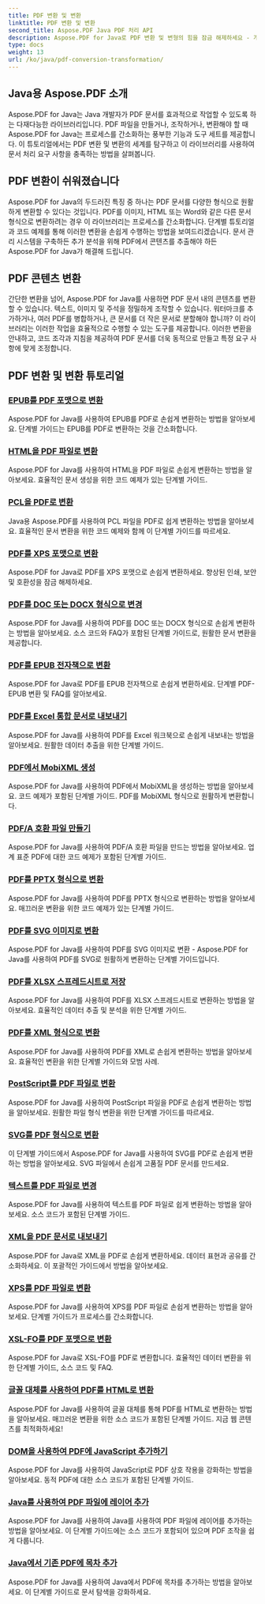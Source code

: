 ```yaml
---
title: PDF 변환 및 변환
linktitle: PDF 변환 및 변환
second_title: Aspose.PDF Java PDF 처리 API
description: Aspose.PDF for Java로 PDF 변환 및 변형의 힘을 잠금 해제하세요 - 개발자를 위한 포괄적인 튜토리얼. 오늘 PDF 처리 기술을 향상시키세요!
type: docs
weight: 13
url: /ko/java/pdf-conversion-transformation/
---
```


## Java용 Aspose.PDF 소개

Aspose.PDF for Java는 Java 개발자가 PDF 문서를 효과적으로 작업할 수 있도록 하는 다재다능한 라이브러리입니다. PDF 파일을 만들거나, 조작하거나, 변환해야 할 때 Aspose.PDF for Java는 프로세스를 간소화하는 풍부한 기능과 도구 세트를 제공합니다. 이 튜토리얼에서는 PDF 변환 및 변환의 세계를 탐구하고 이 라이브러리를 사용하여 문서 처리 요구 사항을 충족하는 방법을 살펴봅니다.

## PDF 변환이 쉬워졌습니다

Aspose.PDF for Java의 두드러진 특징 중 하나는 PDF 문서를 다양한 형식으로 원활하게 변환할 수 있다는 것입니다. PDF를 이미지, HTML 또는 Word와 같은 다른 문서 형식으로 변환하려는 경우 이 라이브러리는 프로세스를 간소화합니다. 단계별 튜토리얼과 코드 예제를 통해 이러한 변환을 손쉽게 수행하는 방법을 보여드리겠습니다. 문서 관리 시스템을 구축하든 추가 분석을 위해 PDF에서 콘텐츠를 추출해야 하든 Aspose.PDF for Java가 해결해 드립니다.

## PDF 콘텐츠 변환

간단한 변환을 넘어, Aspose.PDF for Java를 사용하면 PDF 문서 내의 콘텐츠를 변환할 수 있습니다. 텍스트, 이미지 및 주석을 정밀하게 조작할 수 있습니다. 워터마크를 추가하거나, 여러 PDF를 병합하거나, 큰 문서를 더 작은 문서로 분할해야 합니까? 이 라이브러리는 이러한 작업을 효율적으로 수행할 수 있는 도구를 제공합니다. 이러한 변환을 안내하고, 코드 조각과 지침을 제공하여 PDF 문서를 더욱 동적으로 만들고 특정 요구 사항에 맞게 조정합니다.

## PDF 변환 및 변환 튜토리얼
### [EPUB를 PDF 포맷으로 변환](./convert-epub-to-pdf-format/)
Aspose.PDF for Java를 사용하여 EPUB를 PDF로 손쉽게 변환하는 방법을 알아보세요. 단계별 가이드는 EPUB를 PDF로 변환하는 것을 간소화합니다.
### [HTML을 PDF 파일로 변환](./convert-html-to-pdf-files/)
Aspose.PDF for Java를 사용하여 HTML을 PDF 파일로 손쉽게 변환하는 방법을 알아보세요. 효율적인 문서 생성을 위한 코드 예제가 있는 단계별 가이드.
### [PCL을 PDF로 변환](./transform-pcl-to-pdfs/)
Java용 Aspose.PDF를 사용하여 PCL 파일을 PDF로 쉽게 변환하는 방법을 알아보세요. 효율적인 문서 변환을 위한 코드 예제와 함께 이 단계별 가이드를 따르세요.
### [PDF를 XPS 포맷으로 변환](./convert-pdfs-to-xps-format/)
Aspose.PDF for Java로 PDF를 XPS 포맷으로 손쉽게 변환하세요. 향상된 인쇄, 보안 및 호환성을 잠금 해제하세요.
### [PDF를 DOC 또는 DOCX 형식으로 변경](./change-pdfs-to-doc-or-docx-format/)
Aspose.PDF for Java를 사용하여 PDF를 DOC 또는 DOCX 형식으로 손쉽게 변환하는 방법을 알아보세요. 소스 코드와 FAQ가 포함된 단계별 가이드로, 원활한 문서 변환을 제공합니다.
### [PDF를 EPUB 전자책으로 변환](./convert-pdfs-to-epub-ebooks/)
Aspose.PDF for Java로 PDF를 EPUB 전자책으로 손쉽게 변환하세요. 단계별 PDF-EPUB 변환 및 FAQ를 알아보세요.
### [PDF를 Excel 통합 문서로 내보내기](./export-pdfs-to-excel-workbooks/)
Aspose.PDF for Java를 사용하여 PDF를 Excel 워크북으로 손쉽게 내보내는 방법을 알아보세요. 원활한 데이터 추출을 위한 단계별 가이드.
### [PDF에서 MobiXML 생성](./generate-mobixml-from-pdfs/)
Aspose.PDF for Java를 사용하여 PDF에서 MobiXML을 생성하는 방법을 알아보세요. 코드 예제가 포함된 단계별 가이드. PDF를 MobiXML 형식으로 원활하게 변환합니다.
### [PDF/A 호환 파일 만들기](./create-pdfa-compliant-files/)
Aspose.PDF for Java를 사용하여 PDF/A 호환 파일을 만드는 방법을 알아보세요. 업계 표준 PDF에 대한 코드 예제가 포함된 단계별 가이드.
### [PDF를 PPTX 형식으로 변환](./convert-pdfs-to-pptx-format/)
Aspose.PDF for Java를 사용하여 PDF를 PPTX 형식으로 변환하는 방법을 알아보세요. 매끄러운 변환을 위한 코드 예제가 있는 단계별 가이드.
### [PDF를 SVG 이미지로 변환](./convert-pdfs-to-svg-images/)
Aspose.PDF for Java를 사용하여 PDF를 SVG 이미지로 변환 - Aspose.PDF for Java를 사용하여 PDF를 SVG로 원활하게 변환하는 단계별 가이드입니다.
### [PDF를 XLSX 스프레드시트로 저장](./save-pdfs-as-xlsx-spreadsheets/)
Aspose.PDF for Java를 사용하여 PDF를 XLSX 스프레드시트로 변환하는 방법을 알아보세요. 효율적인 데이터 추출 및 분석을 위한 단계별 가이드.
### [PDF를 XML 형식으로 변환](./convert-pdfs-to-xml-format/)
Aspose.PDF for Java를 사용하여 PDF를 XML로 손쉽게 변환하는 방법을 알아보세요. 효율적인 변환을 위한 단계별 가이드와 모범 사례.
### [PostScript를 PDF 파일로 변환](./turn-postscript-into-pdf-files/)
Aspose.PDF for Java를 사용하여 PostScript 파일을 PDF로 손쉽게 변환하는 방법을 알아보세요. 원활한 파일 형식 변환을 위한 단계별 가이드를 따르세요.
### [SVG를 PDF 형식으로 변환](./convert-svg-to-pdf-format/)
이 단계별 가이드에서 Aspose.PDF for Java를 사용하여 SVG를 PDF로 손쉽게 변환하는 방법을 알아보세요. SVG 파일에서 손쉽게 고품질 PDF 문서를 만드세요.
### [텍스트를 PDF 파일로 변경](./change-text-to-pdf-files/)
Aspose.PDF for Java를 사용하여 텍스트를 PDF 파일로 쉽게 변환하는 방법을 알아보세요. 소스 코드가 포함된 단계별 가이드.
### [XML을 PDF 문서로 내보내기](./export-xml-to-pdf-documents/)
Aspose.PDF for Java로 XML을 PDF로 손쉽게 변환하세요. 데이터 표현과 공유를 간소화하세요. 이 포괄적인 가이드에서 방법을 알아보세요.
### [XPS를 PDF 파일로 변환](./convert-xps-to-pdf-files/)
Aspose.PDF for Java를 사용하여 XPS를 PDF 파일로 손쉽게 변환하는 방법을 알아보세요. 단계별 가이드가 프로세스를 간소화합니다.
### [XSL-FO를 PDF 포맷으로 변환](./transform-xsl-fo-to-pdf-format/)
Aspose.PDF for Java로 XSL-FO를 PDF로 변환합니다. 효율적인 데이터 변환을 위한 단계별 가이드, 소스 코드 및 FAQ.
### [글꼴 대체를 사용하여 PDF를 HTML로 변환](./convert-pdf-to-html-with-font-substitution/)
Aspose.PDF for Java를 사용하여 글꼴 대체를 통해 PDF를 HTML로 변환하는 방법을 알아보세요. 매끄러운 변환을 위한 소스 코드가 포함된 단계별 가이드. 지금 웹 콘텐츠를 최적화하세요!
### [DOM을 사용하여 PDF에 JavaScript 추가하기](./adding-javascript-using-dom-in-pdf/)
Aspose.PDF for Java를 사용하여 JavaScript로 PDF 상호 작용을 강화하는 방법을 알아보세요. 동적 PDF에 대한 소스 코드가 포함된 단계별 가이드.
### [Java를 사용하여 PDF 파일에 레이어 추가](./add-layers-to-pdf-file-using-java/)
Aspose.PDF for Java를 사용하여 Java를 사용하여 PDF 파일에 레이어를 추가하는 방법을 알아보세요. 이 단계별 가이드에는 소스 코드가 포함되어 있으며 PDF 조작을 쉽게 다룹니다.
### [Java에서 기존 PDF에 목차 추가](./add-table-of-contents-to-existing-pdf-in-java/)
Aspose.PDF for Java를 사용하여 Java에서 PDF에 목차를 추가하는 방법을 알아보세요. 이 단계별 가이드로 문서 탐색을 강화하세요.